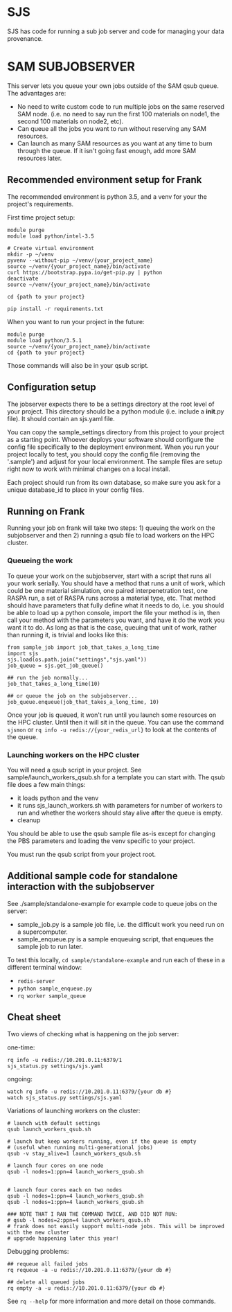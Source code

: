 # SJS

SJS has code for running a sub job server and code for managing your data provenance.


# SAM SUBJOBSERVER

This server lets you queue your own jobs outside of the SAM qsub queue. The advantages are:

- No need to write custom code to run multiple jobs on the same reserved SAM node. (i.e. no need to say run the first 100 materials on node1, the second 100 materials on node2, etc).
- Can queue all the jobs you want to run without reserving any SAM resources.
- Can launch as many SAM resources as you want at any time to burn through the queue. If it isn't going fast enough, add more SAM resources later.


## Recommended environment setup for Frank

The recommended environment is python 3.5, and a venv for your the project's requirements.

First time project setup:

```
module purge
module load python/intel-3.5

# Create virtual environment
mkdir -p ~/venv
pyvenv --without-pip ~/venv/{your_project_name}
source ~/venv/{your_project_name}/bin/activate
curl https://bootstrap.pypa.io/get-pip.py | python
deactivate
source ~/venv/{your_project_name}/bin/activate

cd {path to your project}

pip install -r requirements.txt
```

When you want to run your project in the future:

```
module purge
module load python/3.5.1
source ~/venv/{your_project_name}/bin/activate
cd {path to your project}
```

Those commands will also be in your qsub script.

## Configuration setup

The jobserver expects there to be a settings directory at the root level of your project. This directory should be a python module (i.e. include a __init__.py file). It should contain an sjs.yaml file.

You can copy the sample_settings directory from this project to your project as a starting point. Whoever deploys your software should configure the config file specifically to the deployment environment. When you run your project locally to test, you should copy the config file (removing the '.sample') and adjust for your local environment. The sample files are setup right now to work with minimal changes on a local install.

Each project should run from its own database, so make sure you ask for a unique database_id to place in your config files.

## Running on Frank

Running your job on frank will take two steps: 1) queuing the work on the subjobserver and then 2) running a qsub file to load workers on the HPC cluster.

### Queueing the work

To queue your work on the subjobserver, start with a script that runs all your work serially. You should have a method that runs a unit of work, which could be one material simulation, one paired interpenetration test, one RASPA run, a set of RASPA runs across a material type, etc. That method should have parameters that fully define what it needs to do, i.e. you should be able to load up a python console, import the file your method is in, then call your method with the parameters you want, and have it do the work you want it to do. As long as that is the case, queuing that unit of work, rather than running it, is trivial and looks like this:

```
from sample_job import job_that_takes_a_long_time
import sjs
sjs.load(os.path.join("settings","sjs.yaml"))
job_queue = sjs.get_job_queue()

## run the job normally...
job_that_takes_a_long_time(10)

## or queue the job on the subjobserver...
job_queue.enqueue(job_that_takes_a_long_time, 10)
```

Once your job is queued, it won't run until you launch some resources on the HPC cluster. Until then it will sit in the queue. You can use the command `sjsmon` or `rq info -u redis://{your_redis_url}` to look at the contents of the queue.

### Launching workers on the HPC cluster

You will need a qsub script in your project. See sample/launch_workers_qsub.sh for a template you can start with. The qsub file does a few main things:

- it loads python and the venv
- it runs sjs_launch_workers.sh with parameters for number of workers to run and whether the workers should stay alive after the queue is empty.
- cleanup

You should be able to use the qsub sample file as-is except for changing the PBS parameters and loading the venv specific to your project.

You must run the qsub script from your project root.

## Additional sample code for standalone interaction with the subjobserver

See ./sample/standalone-example for example code to queue jobs on the server:

- sample_job.py is a sample job file, i.e. the difficult work you need run on a supercomputer.
- sample_enqueue.py is a sample enqueuing script, that enqueues the sample job to run later.

To test this locally, `cd sample/standalone-example` and run each of these in a different terminal window:

- `redis-server`
- `python sample_enqueue.py`
- `rq worker sample_queue`


## Cheat sheet

Two views of checking what is happening on the job server:

one-time:
```
rq info -u redis://10.201.0.11:6379/1
sjs_status.py settings/sjs.yaml
```

ongoing:

```
watch rq info -u redis://10.201.0.11:6379/{your db #}
watch sjs_status.py settings/sjs.yaml
```

Variations of launching workers on the cluster:

```
# launch with default settings
qsub launch_workers_qsub.sh

# launch but keep workers running, even if the queue is empty
# (useful when running multi-generational jobs)
qsub -v stay_alive=1 launch_workers_qsub.sh

# launch four cores on one node
qsub -l nodes=1:ppn=4 launch_workers_qsub.sh


# launch four cores each on two nodes
qsub -l nodes=1:ppn=4 launch_workers_qsub.sh
qsub -l nodes=1:ppn=4 launch_workers_qsub.sh

### NOTE THAT I RAN THE COMMAND TWICE, AND DID NOT RUN:
# qsub -l nodes=2:ppn=4 launch_workers_qsub.sh
# frank does not easily support multi-node jobs. This will be improved with the new cluster
# upgrade happening later this year!
```

Debugging problems:

```
## requeue all failed jobs
rq requeue -a -u redis://10.201.0.11:6379/{your db #}

## delete all queued jobs
rq empty -a -u redis://10.201.0.11:6379/{your db #}

```

See `rq --help` for more information and more detail on those commands.
